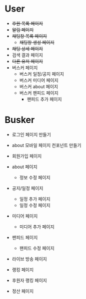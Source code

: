 # User

- ~~후원 목록 페이지~~
- ~~알림 페이지~~
- ~~채팅창 목록 페이지~~
  - ~~채팅창 생성 페이지~~
- ~~채팅 상세 페이지~~
- 검색 결과 페이지
- ~~다른 유저 페이지~~
- 버스커 페이지
  - 버스커 일정/공지 페이지
  - 버스커 미디어 페이지
  - 버스커 about 페이지
  - 버스커 팬피드 페이지
    - 팬피드 추가 페이지

# Busker

- 로그인 페이지 만들기
- about 모바일 페이지 컨포넌트 만들기

- 회원가입 페이지
- about 페이지
  - 정보 수정 페이지
- 공지/일정 페이지
  - 일정 추가 페이지
  - 일정 수정 페이지
- 미디어 페이지
  - 미디어 추가 페이지
- 팬피드 페이지
  - 팬피드 수정 페이지
- 라이브 방송 페이지
- 랭킹 페이지
- 후원자 랭킹 페이지
- 정산 페이지
